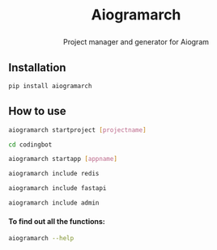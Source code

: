 # <p align="center"> Aiogramarch </p>
<p align="center">Project manager and generator for Aiogram</p>




## Installation

``` python
pip install aiogramarch
```

## How to use

``` bash
aiogramarch startproject [projectname]
```

``` bash
cd codingbot
```

``` bash
aiogramarch startapp [appname]
```

``` bash
aiogramarch include redis
```

``` bash
aiogramarch include fastapi
```

``` bash
aiogramarch include admin
```

#### To find out all the functions:

``` bash
aiogramarch --help
```


